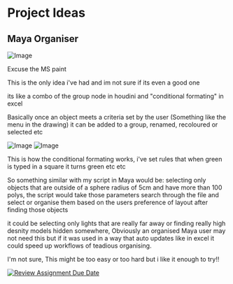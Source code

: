 
# Project Ideas

## Maya Organiser

![Image](https://github.com/user-attachments/assets/477abbd0-4d3a-4a34-81e1-0c486d1525ba)

Excuse the MS paint

This is the only idea i've had and im not sure if its even a good one

its like a combo of the group node in houdini and "conditional formating" in excel

Basically once an object meets a criteria set by the user (Something like the menu in the drawing) it can be added to a group, renamed, recoloured or selected etc

![Image](https://github.com/user-attachments/assets/1826ed40-30c6-4c01-9b65-a04306ce664c) ![Image](https://github.com/user-attachments/assets/2e390b01-773e-4b93-95b4-a49fc0a1f205) 

This is how the conditional formating works, i've set rules that when green is typed in a square it turns green etc etc

So something similar with my script in Maya would be: selecting only objects that are outside of a sphere radius of 5cm and have more than 100 polys, the script would take those parameters search through the file and select or organise them based on the users preference of layout after finding those objects

it could be selecting only lights that are really far away or finding really high desnity models hidden somewhere, Obviously an organised Maya user may not need this but if it was used in a way that auto updates like in excel it could speed up workflows of teadious organising.

I'm not sure, This might be too easy or too hard but i like it enough to try!!



[![Review Assignment Due Date](https://classroom.github.com/assets/deadline-readme-button-22041afd0340ce965d47ae6ef1cefeee28c7c493a6346c4f15d667ab976d596c.svg)](https://classroom.github.com/a/Tn7g_Mhz)
